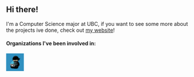 ## Hi there!
I'm a Computer Science major at UBC, if you want to see some more about the projects ive done, check out [my website](https://cheyne.dev)!


#### Organizations I've been involved in:
[<img src="CodeNinjas.png" width="48">](https://github.com/CNSeattle)
